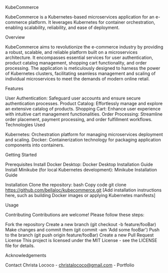 KubeCommerce

KubeCommerce is a Kubernetes-based microservices application for an e-commerce platform. It leverages Kubernetes for container orchestration, enabling scalability, reliability, and ease of deployment.

Overview

KubeCommerce aims to revolutionize the e-commerce industry by providing a robust, scalable, and reliable platform built on a microservices architecture. It encompasses essential services for user authentication, product catalog management, shopping cart functionality, and order processing. The application is meticulously designed to harness the power of Kubernetes clusters, facilitating seamless management and scaling of individual microservices to meet the demands of modern online retail.

Features

User Authentication: Safeguard user accounts and ensure secure authentication processes.
Product Catalog: Effortlessly manage and explore an extensive catalog of products.
Shopping Cart: Enhance user experience with intuitive cart management functionalities.
Order Processing: Streamline order placement, payment processing, and order fulfillment workflows.
Technologies Used

Kubernetes: Orchestration platform for managing microservices deployment and scaling.
Docker: Containerization technology for packaging application components into containers.

Getting Started

Prerequisites
Install Docker Desktop: Docker Desktop Installation Guide
Install Minikube (for local Kubernetes development): Minikube Installation Guide

Installation
Clone the repository:
bash
Copy code
git clone https://github.com/bellaloc/kubecommerce.git
[Add installation instructions here, such as building Docker images or applying Kubernetes manifests]

Usage


Contributing
Contributions are welcome! Please follow these steps:

Fork the repository
Create a new branch (git checkout -b feature/fooBar)
Make changes and commit them (git commit -am 'Add some fooBar')
Push to the branch (git push origin feature/fooBar)
Create a new Pull Request
License
This project is licensed under the MIT License - see the LICENSE file for details.

Acknowledgements

Contact
Christa Lococo - christalococo@gmail.com - Portfolio
